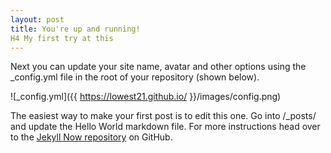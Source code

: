 ```yaml
---
layout: post
title: You're up and running!
H4 My first try at this
---
```


Next you can update your site name, avatar and other options using the _config.yml file in the root of your repository (shown below).

![_config.yml]({{ https://lowest21.github.io/ }}/images/config.png)

The easiest way to make your first post is to edit this one. Go into /_posts/ and update the Hello World markdown file. For more instructions head over to the [Jekyll Now repository](https://github.com/barryclark/jekyll-now) on GitHub.
